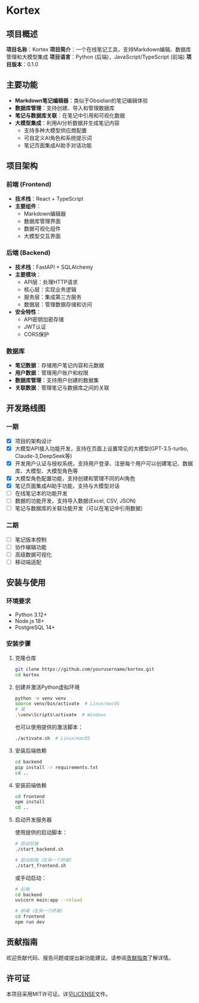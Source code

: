 # Kortex

## 项目概述

**项目名称**：Kortex
**项目简介**：一个在线笔记工具，支持Markdown编辑、数据库管理和大模型集成
**项目语言**：Python (后端)，JavaScript/TypeScript (前端)
**项目版本**：0.1.0

## 主要功能

- **Markdown笔记编辑器**：类似于Obsidian的笔记编辑体验
- **数据库管理**：支持创建、导入和管理数据库
- **笔记与数据库关联**：在笔记中引用和可视化数据
- **大模型集成**：利用AI分析数据并生成笔记内容
  - 支持多种大模型供应商配置
  - 可自定义AI角色和系统提示词
  - 笔记页面集成AI助手对话功能

## 项目架构

### 前端 (Frontend)

- **技术栈**：React + TypeScript
- **主要组件**：
  - Markdown编辑器
  - 数据库管理界面
  - 数据可视化组件
  - 大模型交互界面

### 后端 (Backend)

- **技术栈**：FastAPI + SQLAlchemy
- **主要模块**：
  - API层：处理HTTP请求
  - 核心层：实现业务逻辑
  - 服务层：集成第三方服务
  - 数据层：管理数据存储和访问
- **安全特性**：
  - API密钥加密存储
  - JWT认证
  - CORS保护

### 数据库

- **笔记数据**：存储用户笔记内容和元数据
- **用户数据**：管理用户账户和权限
- **数据库管理**：支持用户创建的数据集
- **关联数据**：管理笔记与数据库之间的关联

## 开发路线图

### 一期

- [x] 项目的架构设计
- [x] 大模型API接入功能开发，支持在页面上设置常见的大模型(GPT-3.5-turbo, Claude-3,DeepSeek等)
- [x] 开发用户认证与授权系统，支持用户登录、注册每个用户可以创建笔记、数据库、大模型、大模型角色等
- [x] 大模型角色配置功能，支持创建和管理不同的AI角色
- [x] 笔记页面集成AI助手功能，支持与大模型对话
- [ ] 在线笔记本的功能开发
- [ ] 数据的功能开发，支持导入数据(Excel, CSV, JSON)
- [ ] 笔记与数据库的关联功能开发（可以在笔记中引用数据）

### 二期

- [ ] 笔记版本控制
- [ ] 协作编辑功能
- [ ] 高级数据可视化
- [ ] 移动端适配

## 安装与使用

### 环境要求

- Python 3.12+
- Node.js 18+
- PostgreSQL 14+

### 安装步骤

1. 克隆仓库

   ```bash
   git clone https://github.com/yourusername/kortex.git
   cd kortex
   ```

2. 创建并激活Python虚拟环境

   ```bash
   python -m venv venv
   source venv/bin/activate  # Linux/macOS
   # 或
   .\venv\Scripts\activate  # Windows
   ```

   也可以使用提供的激活脚本：

   ```bash
   ./activate.sh  # Linux/macOS
   ```

3. 安装后端依赖

   ```bash
   cd backend
   pip install -r requirements.txt
   cd ..
   ```

4. 安装前端依赖

   ```bash
   cd frontend
   npm install
   cd ..
   ```

5. 启动开发服务器

   使用提供的启动脚本：

   ```bash
   # 启动后端
   ./start_backend.sh

   # 启动前端（在另一个终端）
   ./start_frontend.sh
   ```

   或手动启动：

   ```bash
   # 后端
   cd backend
   uvicorn main:app --reload

   # 前端（在另一个终端）
   cd frontend
   npm run dev
   ```

## 贡献指南

欢迎贡献代码、报告问题或提出新功能建议。请参阅[贡献指南](docs/CONTRIBUTING.md)了解详情。

## 许可证

本项目采用MIT许可证。详见[LICENSE](LICENSE)文件。